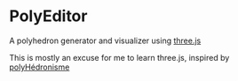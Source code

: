 # PolyEditor

A polyhedron generator and visualizer using [three.js](https://threejs.org/)

This is mostly an excuse for me to learn three.js, inspired by [polyHédronisme](https://levskaya.github.io/polyhedronisme/)
